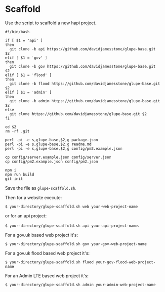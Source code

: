 # Scaffold

Use the script to scaffold a new hapi project.


```shell
#!/bin/bash 

if [ $1 = 'api' ]
then
  git clone -b api https://github.com/davidjamesstone/glupe-base.git $2
elif [ $1 = 'gov' ]
then
  git clone -b gov https://github.com/davidjamesstone/glupe-base.git $2
elif [ $1 = 'flood' ]
then
  git clone -b flood https://github.com/davidjamesstone/glupe-base.git $2
elif [ $1 = 'admin' ]
then
  git clone -b admin https://github.com/davidjamesstone/glupe-base.git $2
else
  git clone https://github.com/davidjamesstone/glupe-base.git $2
fi

cd $2
rm -rf .git

perl -pi -e s,glupe-base,$2,g package.json
perl -pi -e s,glupe-base,$2,g readme.md
perl -pi -e s,glupe-base,$2,g config/pm2.example.json

cp config/server.example.json config/server.json
cp config/pm2.example.json config/pm2.json

npm i
npm run build
git init
```

Save the file as `glupe-scaffold.sh`.

Then for a website execute:

`$ your-directory/glupe-scaffold.sh web your-web-project-name`

or for an api project:

`$ your-directory/glupe-scaffold.sh api your-api-project-name`.

For a gov.uk based web project it's:

`$ your-directory/glupe-scaffold.sh gov your-gov-web-project-name`

For a gov.uk flood based web project it's:

`$ your-directory/glupe-scaffold.sh flood your-gov-flood-web-project-name`

For an Admin LTE based web project it's:

`$ your-directory/glupe-scaffold.sh admin your-admin-web-project-name`

